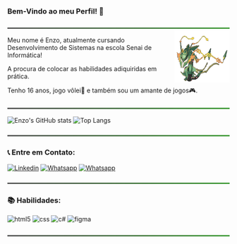 ### Bem-Vindo ao meu Perfil! 🤙

<img src="./assets/linha-divisoria.png" width="100%" height="3px">

<img src="./assets/mega-rayquaza-rayquaza.gif" min-width="200px" max-width="125px" width="125px" align="right" alt="pokemon-rayquaza.gif">

<div style>


Meu nome é Enzo, atualmente cursando Desenvolvimento de Sistemas na escola Senai de Informática!

A procura de colocar as habilidades adiquiridas em prática.

Tenho 16 anos, jogo vôlei🏐 e também sou um amante de jogos🎮.

</div>

<img src="./assets/linha-divisoria.png" width="100%" height="3px">

  ![Enzo's GitHub stats](https://github-readme-stats.vercel.app/api?username=enzoquarelo&show_icons=true&theme=dark)
  ![Top Langs](https://github-readme-stats.vercel.app/api/top-langs/?username=enzoquarelo&layout=compact&theme=dark)

<img src="./assets/linha-divisoria.png" width="100%" height="3px">

### 📞 Entre em Contato:<br/>
[![Linkedin](https://img.shields.io/badge/LinkedIn-0077B5?style=for-the-badge&logo=linkedin&logoColor=white)](https://www.linkedin.com/in/enzo-quarelo-0819bb235/)
[![Whatsapp](https://img.shields.io/badge/WhatsApp-25D366?style=for-the-badge&logo=whatsapp&logoColor=white)](https://api.whatsapp.com/send?phone=5511942866844&text=)
[![Whatsapp](https://img.shields.io/badge/Instagram-E4405F?style=for-the-badge&logo=instagram&logoColor=white)](https://www.instagram.com/enzoquarelo/)

<img src="./assets/linha-divisoria.png" width="100%" height="3px">

### 📚 Habilidades:<br/>
<div style="display: inline_block">
  <img align="center" alt="html5" src="https://img.shields.io/badge/HTML5-E34F26?style=for-the-badge&logo=html5&logoColor=white" />
  <img align="center" alt="css" src="https://img.shields.io/badge/CSS3-1572B6?style=for-the-badge&logo=css3&logoColor=white" />
  <img align="center" alt="c#" src="https://img.shields.io/badge/C%23-239120?style=for-the-badge&logo=c-sharp&logoColor=white" />
  <img align="center" alt="figma" src="https://img.shields.io/badge/Figma-0d1117?style=for-the-badge&logo=figma&logoColor=white" />
</div><br/>

<img src="./assets/linha-divisoria.png" width="100%" height="3px">
